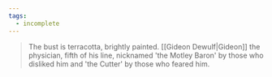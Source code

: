 ```yaml
---
tags:
  - incomplete
---
```

> The bust is terracotta, brightly painted.
> [[Gideon Dewulf|Gideon]] the physician, fifth of his line, nicknamed 'the Motley Baron' by those who disliked him and 'the Cutter' by those who feared him.